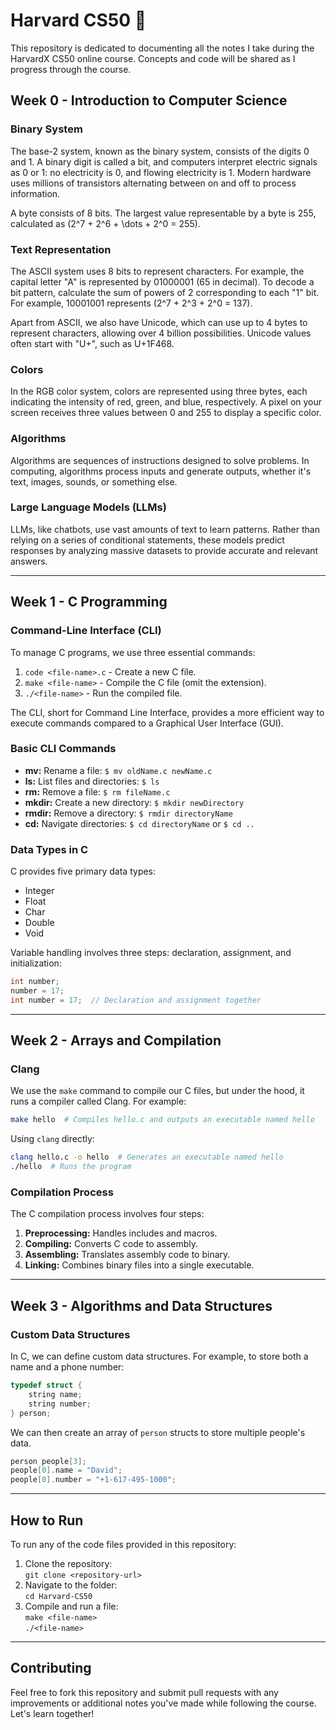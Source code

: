 # Harvard CS50 📖

This repository is dedicated to documenting all the notes I take during the HarvardX CS50 online course. Concepts and code will be shared as I progress through the course.

## Week 0 - Introduction to Computer Science

### Binary System

The base-2 system, known as the binary system, consists of the digits 0 and 1. A binary digit is called a bit, and computers interpret electric signals as 0 or 1: no electricity is 0, and flowing electricity is 1. Modern hardware uses millions of transistors alternating between on and off to process information.

A byte consists of 8 bits. The largest value representable by a byte is 255, calculated as \(2^7 + 2^6 + \dots + 2^0 = 255\).

### Text Representation

The ASCII system uses 8 bits to represent characters. For example, the capital letter "A" is represented by 01000001 (65 in decimal). To decode a bit pattern, calculate the sum of powers of 2 corresponding to each "1" bit. For example, 10001001 represents \(2^7 + 2^3 + 2^0 = 137\).

Apart from ASCII, we also have Unicode, which can use up to 4 bytes to represent characters, allowing over 4 billion possibilities. Unicode values often start with "U+", such as U+1F468.

### Colors

In the RGB color system, colors are represented using three bytes, each indicating the intensity of red, green, and blue, respectively. A pixel on your screen receives three values between 0 and 255 to display a specific color.

### Algorithms

Algorithms are sequences of instructions designed to solve problems. In computing, algorithms process inputs and generate outputs, whether it's text, images, sounds, or something else.

### Large Language Models (LLMs)

LLMs, like chatbots, use vast amounts of text to learn patterns. Rather than relying on a series of conditional statements, these models predict responses by analyzing massive datasets to provide accurate and relevant answers.

---

## Week 1 - C Programming

### Command-Line Interface (CLI)

To manage C programs, we use three essential commands:

1. `code <file-name>.c` - Create a new C file.
2. `make <file-name>` - Compile the C file (omit the extension).
3. `./<file-name>` - Run the compiled file.

The CLI, short for Command Line Interface, provides a more efficient way to execute commands compared to a Graphical User Interface (GUI).

### Basic CLI Commands

-   **mv:** Rename a file: `$ mv oldName.c newName.c`
-   **ls:** List files and directories: `$ ls`
-   **rm:** Remove a file: `$ rm fileName.c`
-   **mkdir:** Create a new directory: `$ mkdir newDirectory`
-   **rmdir:** Remove a directory: `$ rmdir directoryName`
-   **cd:** Navigate directories: `$ cd directoryName` or `$ cd ..`

### Data Types in C

C provides five primary data types:

-   Integer
-   Float
-   Char
-   Double
-   Void

Variable handling involves three steps: declaration, assignment, and initialization:

```c
int number;
number = 17;
int number = 17;  // Declaration and assignment together
```

---

## Week 2 - Arrays and Compilation

### Clang

We use the `make` command to compile our C files, but under the hood, it runs a compiler called Clang. For example:

```bash
make hello  # Compiles hello.c and outputs an executable named hello
```

Using `clang` directly:

```bash
clang hello.c -o hello  # Generates an executable named hello
./hello  # Runs the program
```

### Compilation Process

The C compilation process involves four steps:

1. **Preprocessing:** Handles includes and macros.
2. **Compiling:** Converts C code to assembly.
3. **Assembling:** Translates assembly code to binary.
4. **Linking:** Combines binary files into a single executable.

---

## Week 3 - Algorithms and Data Structures

### Custom Data Structures

In C, we can define custom data structures. For example, to store both a name and a phone number:

```c
typedef struct {
    string name;
    string number;
} person;
```

We can then create an array of `person` structs to store multiple people's data.

```c
person people[3];
people[0].name = "David";
people[0].number = "+1-617-495-1000";
```

---

## How to Run

To run any of the code files provided in this repository:

1. Clone the repository:  
   `git clone <repository-url>`
2. Navigate to the folder:  
   `cd Harvard-CS50`
3. Compile and run a file:  
   `make <file-name>`  
   `./<file-name>`

---

## Contributing

Feel free to fork this repository and submit pull requests with any improvements or additional notes you've made while following the course. Let's learn together!
